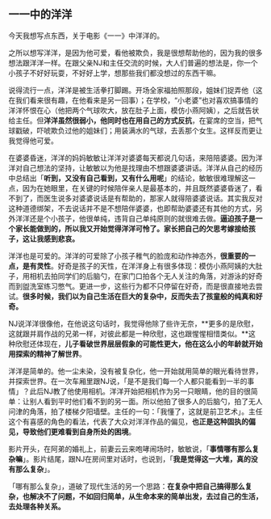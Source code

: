 ## 一一中的洋洋

今天我想写点东西，关于电影《一一》中洋洋的。

之所以想写洋洋，是因为他可爱，看他被欺负，我是很想帮助他的，因为我的很多想法跟洋洋一样。在跟父亲NJ和主任交流的时候，大人们普遍的想法是，你一个小孩子不好好玩耍，不好好上学，想那些我们都没想过的东西干嘛。

说得流行一点，洋洋是被生活拳打脚踢。开场全家福拍照那段，姐妹们捉弄他（这在我们看来很有趣，在他看来是另一回事）；在学校，“小老婆”也对喜欢搞事情的洋洋怀恨在心（他把两个气球吹大，放在肚子上面，模仿小燕阿姨），之后就告状给主任。但**洋洋虽然很弱小，他同时也在用自己的方式反抗**，在宴席的空当，把气球戳破，吓唬欺负过他的姐妹们；用装满水的气球，去丢那个女生。这样反而更让我觉得他可爱。

在婆婆昏迷，洋洋的妈妈敏敏让洋洋对婆婆每天都说几句话，来陪陪婆婆。因为洋洋对自己想法的坚持，让敏敏以为他是找理由不想跟婆婆讲话。洋洋从自己的经历中总结出「**听到，又没有自己看到，又有什么用呢**」的结论，敏敏很难理解这一点，因为在她眼里，在关键的时候陪伴亲人是最基本的，并且既然婆婆昏迷了，看不到了，而医生说多对婆婆说话是有帮助的，那家人就得陪婆婆说话。其实我反对这种道德绑架，不去说话并不是不想陪伴婆婆，也即帮助婆婆还有其他的方式，另外洋洋还是个小孩子，他很单纯，违背自己单纯原则的就很难去做。**逼迫孩子是一个家长能做到的，所以我又开始觉得洋洋可怜了。家长把自己的欠思考嫁接给孩子，这让我感到悲哀。**

洋洋也是可爱的。洋洋的可爱除了小孩子稚气的脸庞和动作神态外，**很重要的一点，是有灵性**。好奇是孩子的天性，在洋洋身上有很多体现：模仿小燕阿姨的大肚子，用相机去拍同学们的后脑勺，在家门口拍各个无人关注的角落，对游泳的好奇而到盥洗室练习憋气。更进一步，这些行为都不只停留在好奇，而是很直接地去尝试。**很多时候，我们以为自己生活在巨大的复杂中，反而失去了孩童般的纯真和好奇。**

NJ说洋洋很像他，在他说这句话时，我觉得他除了些许无奈，**更多的是欣慰，这就跟并肩作战的兄弟一样，对彼此都是一种欣慰，这也跟惺惺相惜类似。**这种欣慰还体现在，**儿子看破世界层层假象的可能性更大，他在这么小的年龄就开始用探索的精神了解世界**。

洋洋是简单的。他一尘未染，没有被复杂化，他一开始就用简单的眼光看待世界，并探索世界。在一次车厢里跟NJ说，「是不是我们每一个人都只能看到一半的事情」？此后NJ教了他使用相机。洋洋开始把相机作为另一只眼睛，他的目的很简单：让别人看到平时他们看不到的另一面。所以他拍了很多人的后脑勺，拍了无人问津的角落，拍了楼梯夕阳墙壁。主任的一句：「我懂了，这就是前卫艺术」。主任这个有喜感的角色的看法，代表了大众对洋洋作品的偏见，**也正是这种固执的偏见，导致他们更难看到自身所处的困境**。

影片开头，在阿弟的婚礼上，前妻云云来咆哮闹场时，敏敏说，「**事情哪有那么复杂嘛**」。影片结尾，跟NJ在房间里对话时，也说到，「**我是觉得这一大堆，真的没有那么复杂**」。

「哪有那么复杂」，道破了现代生活的另一个思路：**在复杂中把自己搞得那么复杂，也解决不了问题，不如回归简单，从生命本来的简单出发，去过自己的生活，去处理各种关系。**